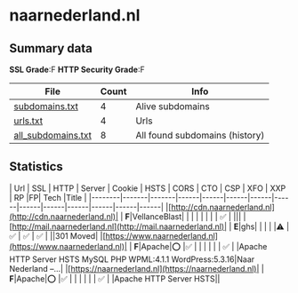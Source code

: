 

# naarnederland.nl
## Summary data


**SSL Grade**:F
**HTTP Security Grade**:F


| File       | Count | Info |
|------------|-------|------|
|[subdomains.txt](/data/naarnederland.nl/subdomains.txt)|4|Alive subdomains|
|[urls.txt](/data/naarnederland.nl/urls.txt)|4|Urls|
|[all_subdomains.txt](/data/naarnederland.nl/all_subdomains.txt)|8|All found subdomains (history)|


## Statistics


| Url | SSL | HTTP | Server | Cookie | HSTS | CORS | CTO | CSP | XFO | XXP | RP |FP| Tech |Title |
|--------|-------|-------|------|------|------|------|------|------|------|------|------|------|------|
|[http://cdn.naarnederland.nl](http://cdn.naarnederland.nl)| | **F**|VellanceBlast| | | | | | | | :white_check_mark: | |||
|[http://mail.naarnederland.nl](http://mail.naarnederland.nl)| | **E**|ghs| | | | |:warning: | :white_check_mark: | :white_check_mark: | :white_check_mark: | ||301 Moved|
|[https://www.naarnederland.nl](https://www.naarnederland.nl)| | **F**|Apache|:o: |:white_check_mark: | | | | | | :white_check_mark: | |Apache HTTP Server HSTS MySQL PHP WPML:4.1.1 WordPress:5.3.16|Naar Nederland –...|
|[https://naarnederland.nl](https://naarnederland.nl)| | **F**|Apache|:o: |:white_check_mark: | | | | | | :white_check_mark: | |Apache HTTP Server HSTS||